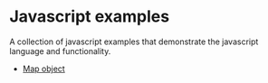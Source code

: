 # Javascript examples

A collection of javascript examples that demonstrate the javascript language and functionality.

* [Map object](map/README.md)
